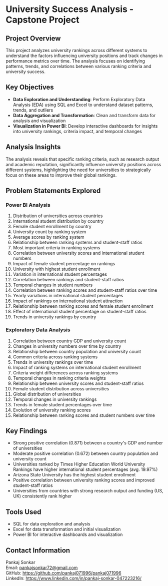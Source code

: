 # University Success Analysis - Capstone Project

## Project Overview
This project analyzes university rankings across different systems to understand the factors influencing university positions and track changes in performance metrics over time. The analysis focuses on identifying patterns, trends, and correlations between various ranking criteria and university success.

## Key Objectives
- **Data Exploration and Understanding**: Perform Exploratory Data Analysis (EDA) using SQL and Excel to understand dataset patterns, trends, and outliers
- **Data Aggregation and Transformation**: Clean and transform data for analysis and visualization
- **Visualization in Power BI**: Develop interactive dashboards for insights into university rankings, criteria impact, and temporal changes

## Analysis Insights
The analysis reveals that specific ranking criteria, such as research output and academic reputation, significantly influence university positions across different systems, highlighting the need for universities to strategically focus on these areas to improve their global rankings.

## Problem Statements Explored

### Power BI Analysis
1. Distribution of universities across countries
2. International student distribution by country
3. Female student enrollment by country
4. University count by ranking system
5. Average scores by ranking system
6. Relationship between ranking systems and student-staff ratios
7. Most important criteria in ranking systems
8. Correlation between university scores and international student numbers
9. Impact of female student percentage on rankings
10. University with highest student enrollment
11. Variation in international student percentages
12. Correlation between rankings and student-staff ratios
13. Temporal changes in student numbers
14. Correlation between ranking scores and student-staff ratios over time
15. Yearly variations in international student percentages
16. Impact of rankings on international student attraction
17. Relationship between ranking scores and female student enrollment
18. Effect of international student percentage on student-staff ratios
19. Trends in university rankings by country

### Exploratory Data Analysis
1. Correlation between country GDP and university count
2. Changes in university numbers over time by country
3. Relationship between country population and university count
4. Common criteria across ranking systems
5. Trends in university rankings over time
6. Impact of ranking systems on international student enrollment
7. Criteria weight differences across ranking systems
8. Temporal changes in ranking criteria weights
9. Relationship between university scores and student-staff ratios
10. Female student distribution across universities
11. Global distribution of universities
12. Temporal changes in university rankings
13. Trends in female student percentages over time
14. Evolution of university ranking scores
15. Relationship between ranking scores and student numbers over time

## Key Findings
- Strong positive correlation (0.871) between a country's GDP and number of universities
- Moderate positive correlation (0.672) between country population and university count
- Universities ranked by Times Higher Education World University Rankings have higher international student percentages (avg. 19.97%)
- Arizona State University has the highest student enrollment
- Positive correlation between university ranking scores and improved student-staff ratios
- Universities from countries with strong research output and funding (US, UK) consistently rank higher

## Tools Used
- SQL for data exploration and analysis
- Excel for data transformation and initial visualization
- Power BI for interactive dashboards and visualization

## Contact Information
Pankaj Sonkar  
Email: pankajsonkar72@gmail.com  
GitHub: https://github.com/pankaj071996/pankaj071996  
LinkedIn: https://www.linkedin.com/in/pankaj-sonkar-047223216/
